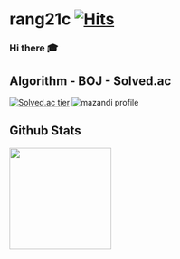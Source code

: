# rang21c   [![Hits](https://hits.seeyoufarm.com/api/count/incr/badge.svg?url=https%3A%2F%2Fgithub.com%2Frang21c%2Fhit-counter&count_bg=%2354D7C6&title_bg=%23DBB3A9&icon=&icon_color=%23E7E7E7&title=Hits&edge_flat=false)](https://hits.seeyoufarm.com)
### Hi there 🎓

## Algorithm - BOJ - Solved.ac
[![Solved.ac tier](http://mazassumnida.wtf/api/v2/generate_badge?boj=rang21c)](https://solved.ac/rang21c)
![mazandi profile](http://mazandi.herokuapp.com/api?handle=rang21c&theme=warm)
## Github Stats  
<a href="#">
  <img src="https://github-readme-stats.vercel.app/api/top-langs/?username=rang21c&theme=react&exclude_repo=WordCloud,Crawling&layout=compact" height="180px">
</a>

<br/>  

<!--[![Top Langs](https://github-readme-stats.vercel.app/api/top-langs/?username=rang21c&layout=compact)](https://github.com/anuraghazra/github-readme-stats)-->

